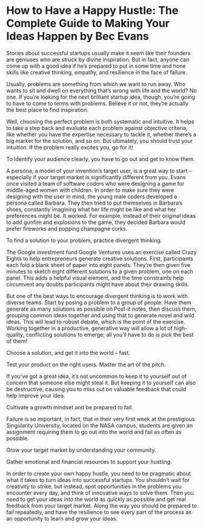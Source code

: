 # How to Have a Happy Hustle: The Complete Guide to Making Your Ideas Happen by Bec Evans

Stories about successful startups usually make it seem like their founders are geniuses who are struck by divine inspiration. But in fact, anyone can come up with a good idea if he’s prepared to put in some time and hone skills like creative thinking, empathy, and resilience in the face of failure.

Usually, problems are something from which we want to run away. Who wants to sit and dwell on everything that’s wrong with life and the world? No one. If you’re looking for the next brilliant startup idea, though, you’re going to have to come to terms with problems. Believe it or not, they’re actually the best place to find inspiration.

Well, choosing the perfect problem is both systematic and intuitive. It helps to take a step back and evaluate each problem against objective criteria, like whether you have the expertise necessary to tackle it, whether there’s a big market for the solution, and so on. But ultimately, you should trust your intuition. If the problem really excites you, go for it!

To identify your audience clearly, you have to go out and get to know them.

A persona, a model of your invention’s target user, is a great way to start – especially if your target market is significantly different from you. Evans once visited a team of software coders who were designing a game for middle-aged women with children. In order to make sure they were designing with the user in mind, the young male coders developed a persona called Barbara. They then tried to put themselves in Barbara’s shoes, constantly imagining what her life might be like and what her preferences might be. It worked. For example, instead of their original ideas to add gunfire and explosions to the game, they decided Barbara would prefer fireworks and popping champagne corks.

To find a solution to your problem, practice divergent thinking.

The Google investment fund Google Ventures uses an exercise called Crazy Eights to help entrepreneurs generate creative solutions. First, participants each fold a blank sheet of paper into eight panels. They’re then given five minutes to sketch eight different solutions to a given problem, one on each panel. This adds a helpful visual element, and the time constraints help circumvent any doubts participants might have about their drawing skills.

But one of the best ways to encourage divergent thinking is to work with diverse teams. Start by posing a problem to a group of people. Have them generate as many solutions as possible on Post-it notes, then discuss them, grouping common ideas together and using that to generate novel and wild ideas. This will lead to robust debate, which is the point of the exercise. Working together in a productive, generative way will allow a lot of high-quality, conflicting solutions to emerge; all you’ll have to do is pick the best of them!

Choose a solution, and get it into the world – fast.

Test your product on the right users.
Master the art of the pitch.

If you’ve got a great idea, it’s not uncommon to keep it to yourself out of concern that someone else might steal it. But keeping it to yourself can also be destructive, causing you to miss out on valuable feedback that could help improve your idea.

Cultivate a growth mindset and be prepared to fail.

Failure is so important, in fact, that in their very first week at the prestigious Singularity University, located on the NASA campus, students are given an assignment requiring them to go out into the world and fail as often as possible.

Grow your target market by understanding your community.

Gather emotional and financial resources to support your hustling.

In order to create your own happy hustle, you need to be pragmatic about what it takes to turn ideas into successful startups. You shouldn’t wait for creativity to strike, but instead, spot opportunities in the problems you encounter every day, and think of innovative ways to solve them. Then you need to get your ideas into the world as quickly as possible and get real feedback from your target market. Along the way you should be prepared to fail repeatedly, and have the resilience to see every part of the process as an opportunity to learn and grow your ideas.

